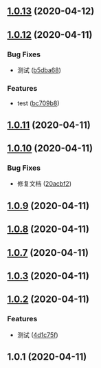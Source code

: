 ## [1.0.13](https://github.com/rmchen-12/rmchen-12/compare/v1.0.12...v1.0.13) (2020-04-12)



## [1.0.12](https://github.com/rmchen-12/rmchen-12/compare/v1.0.11...v1.0.12) (2020-04-11)


### Bug Fixes

* 测试 ([b5dba68](https://github.com/rmchen-12/rmchen-12/commit/b5dba689dc39920599f58b198c5cc6be16989604))


### Features

* test ([bc709b8](https://github.com/rmchen-12/rmchen-12/commit/bc709b88d65507df3034b71aa05bde4a82abbdfa))



## [1.0.11](https://github.com/rmchen-12/rmchen-12/compare/v1.0.10...v1.0.11) (2020-04-11)



## [1.0.10](https://github.com/rmchen-12/rmchen-12/compare/v1.0.9...v1.0.10) (2020-04-11)


### Bug Fixes

* 修复文档 ([20acbf2](https://github.com/rmchen-12/rmchen-12/commit/20acbf2c190f3aa516d5c9e0f0389ba49cf4d821))



## [1.0.9](https://github.com/rmchen-12/rmchen-12/compare/v1.0.8...v1.0.9) (2020-04-11)



## [1.0.8](https://github.com/rmchen-12/rmchen-12/compare/v1.0.7...v1.0.8) (2020-04-11)



## [1.0.7](https://github.com/rmchen-12/rmchen-12/compare/v1.0.3...v1.0.7) (2020-04-11)



## [1.0.3](https://github.com/rmchen-12/rmchen-12/compare/v1.0.2...v1.0.3) (2020-04-11)



## [1.0.2](https://github.com/rmchen-12/rmchen-12/compare/v1.0.1...v1.0.2) (2020-04-11)


### Features

* 测试 ([4d1c75f](https://github.com/rmchen-12/rmchen-12/commit/4d1c75f143b9fab7917f705745556b19463c8d59))



## 1.0.1 (2020-04-11)



